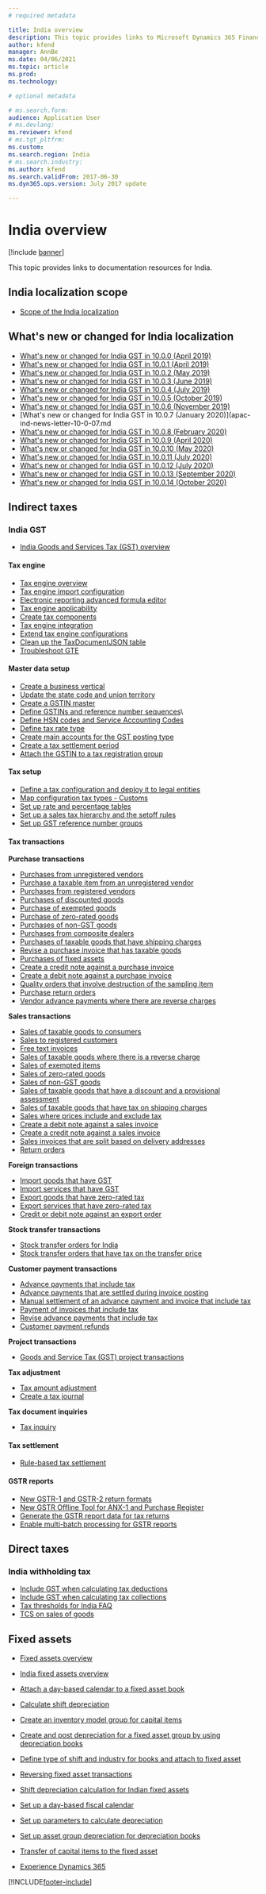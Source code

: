 ```yaml
---
# required metadata

title: India overview
description: This topic provides links to Microsoft Dynamics 365 Finance documentation resources for India. 
author: kfend
manager: AnnBe
ms.date: 04/06/2021
ms.topic: article
ms.prod: 
ms.technology: 

# optional metadata

# ms.search.form: 
audience: Application User
# ms.devlang: 
ms.reviewer: kfend
# ms.tgt_pltfrm: 
ms.custom: 
ms.search.region: India
# ms.search.industry: 
ms.author: kfend
ms.search.validFrom: 2017-06-30
ms.dyn365.ops.version: July 2017 update

---
```


# India overview

[!include [banner](../includes/banner.md)]

This topic provides links to documentation resources for India. 

## India localization scope

- [Scope of the India localization](apac-ind-scope.md)

## What's new or changed for India localization

- [What's new or changed for India GST in 10.0.0 (April 2019)](apac-ind-news-letter-10-0-00.md)
- [What's new or changed for India GST in 10.0.1 (April 2019)](apac-ind-news-letter-10-0-01.md)
- [What's new or changed for India GST in 10.0.2 (May 2019)](apac-ind-news-letter-10-0-02.md)
- [What's new or changed for India GST in 10.0.3 (June 2019)](apac-ind-news-letter-10-0-03.md)
- [What's new or changed for India GST in 10.0.4 (July 2019)](apac-ind-news-letter-10-0-04.md)
- [What's new or changed for India GST in 10.0.5 (October 2019)](apac-ind-news-letter-10-0-05.md)
- [What's new or changed for India GST in 10.0.6 (November 2019)](apac-ind-news-letter-10-0-06.md)
- [What's new or changed for India GST in 10.0.7 (January 2020)](apac-ind-news-letter-10-0-07.md
- [What's new or changed for India GST in 10.0.8 (February 2020)](apac-ind-news-letter-10-0-08.md)
- [What's new or changed for India GST in 10.0.9 (April 2020)](apac-ind-news-letter-10-0-09.md)
- [What's new or changed for India GST in 10.0.10 (May 2020)](apac-ind-news-letter-10-0-10.md)
- [What's new or changed for India GST in 10.0.11 (July 2020)](apac-ind-news-letter-10-0-11.md)
- [What's new or changed for India GST in 10.0.12 (July 2020)](apac-ind-news-letter-10-0-12.md)
- [What's new or changed for India GST in 10.0.13 (September 2020)](ind-news-letter-10-0-13.md)
- [What's new or changed for India GST in 10.0.14 (October 2020)](apac-ind-news-letter-10-0-14.md)
  
## Indirect taxes

### India GST

- [India Goods and Services Tax (GST) overview](apac-ind-gst.md)

#### Tax engine
- [Tax engine overview](../general-ledger/tax-engine.md)
- [Tax engine import configuration](../general-ledger/tax-engine-import-configuration.md)
- [Electronic reporting advanced formula editor](../fin-ops-core/dev-itpro/analytics/er-advanced-formula-editor.md)
- [Tax engine applicability](../general-ledger/tax-engine-applicability.md)
- [Create tax components](tax-engine-create-tax-component.md)
- [Tax engine integration](../general-ledger/tax-engine-integration.md)
- [Extend tax engine configurations](../general-ledger/extend-tax-engine-configurations.md)
- [Clean up the TaxDocumentJSON table](gte-clean-up-tax-document-json-table.md)
- [Troubleshoot GTE](tax-engine-trouble-shooting.md)

#### Master data setup
- [Create a business vertical](apac-ind-gst-create-business-vertical.md)
- [Update the state code and union territory](apac-ind-gst-update-state-code-union-territory.md)
- [Create a GSTIN master](apac-ind-gst-create-gstin-master)
- [Define GSTINs and reference number sequences](apac-ind-gst-define-gstin-numbers-number-sequences.md)\
- [Define HSN codes and Service Accounting Codes](apac-ind-gst-hsn-service-accounting-codes.md)
- [Define tax rate type](apac-ind-gst-create-tax-rate-type.md)
- [Create main accounts for the GST posting type](apac-ind-gst-create-main-accounts-gst-posting-type.md)
- [Create a tax settlement period](apac-ind-gst-create-tax-settlement-period.md)
- [Attach the GSTIN to a tax registration group](apac-ind-gst-attach-gstin-tax-registration-group.md)
 
#### Tax setup
- [Define a tax configuration and deploy it to legal entities](apac-ind-gst-define-tax-configuration-deploy-legal-entities.md)
- [Map configuration tax types - Customs](apac-ind-gst-map-configuration-tax-types.md)
- [Set up rate and percentage tables](apac-ind-gst-set-up-rate-percentage-tables.md)
- [Set up a sales tax hierarchy and the setoff rules](apac-ind-gst-set-up-activate-tax-hierarchy-tree.md)
- [Set up GST reference number groups](apac-ind-gst-reference-groups.md)

#### Tax transactions

**Purchase transactions**

- [Purchases from unregistered vendors](apac-ind-gst-purchases-unregistered-vendor.md) 
- [Purchase a taxable item from an unregistered vendor](apac-ind-gst-unregistered-vendor-purchase.md)
- [Purchases from registered vendors](apac-ind-gst-purchases-registered-vendor.md)
- [Purchases of discounted goods](apac-ind-gst-purchase-discounted-goods.md)
- [Purchase of exempted goods](apac-ind-gst-purchase-exempted-goods.md)
- [Purchase of zero-rated goods](apac-ind-gst-purchase-zero-rated-goods.md)
- [Purchases of non-GST goods](apac-ind-gst-purchase-non-gst-goods.md)
- [Purchases from composite dealers](apac-ind-gst-purchase-from-composite-dealer.md)
- [Purchases of taxable goods that have shipping charges](apac-ind-gst-purchase-taxable-goods-shipping-charges.md)
- [Revise a purchase invoice that has taxable goods](apac-ind-gst-revised-purchase-invoice-taxable-goods.md)
- [Purchases of fixed assets](apac-ind-gst-purchase-fixed-asset.md)
- [Create a credit note against a purchase invoice](apac-ind-gst-credit-note-against-purchase-invoice.md)
- [Create a debit note against a purchase invoice](apac-ind-gst-debit-note-against-purchase-invoice.md)
- [Quality orders that involve destruction of the sampling item](apac-ind-gst-quality-order-involves-destruction-sampling-item.md)
- [Purchase return orders](apac-ind-gst-purchase-return-order.md)
- [Vendor advance payments where there are reverse charges](apac-ind-gst-vendor-advance-payment-reverse-charges.md) 

**Sales transactions**

- [Sales of taxable goods to consumers](apac-ind-gst-sell-taxable-goods-consumer.md)
- [Sales to registered customers](apac-ind-gst-sell-registered-customer.md)
- [Free text invoices](apac-ind-gst-free-text-invoices.md)
- [Sales of taxable goods where there is a reverse charge](apac-ind-gst-sell-taxable-goods-reverse-charge.md)
- [Sales of exempted items](apac-ind-gst-sales-exempted-item.md)
- [Sales of zero-rated goods](apac-ind-gst-sell-zero-rated-goods.md)
- [Sales of non-GST goods](apac-ind-gst-sell-non-gst-goods.md)
- [Sales of taxable goods that have a discount and a provisional assessment](apac-ind-gst-sell-taxable-goods-discount-provisional-assessment.md)
- [Sales of taxable goods that have tax on shipping charges](apac-ind-gst-sell-taxable-goods-tax-shipping-charges.md)
- [Sales where prices include and exclude tax](apac-ind-gst-sales-prices-include-exclude-tax.md)
- [Create a debit note against a sales invoice](apac-ind-gst-debit-note-against-sales-invoice.md)
- [Create a credit note against a sales invoice](apac-ind-gst-credit-note-against-sales-invoice.md)
- [Sales invoices that are split based on delivery addresses](apac-ind-gst-sales-invoice-split-based-on-delivery-addresses.md)
- [Return orders](apac-ind-gst-return-order-form.md)
      
**Foreign transactions**

- [Import goods that have GST](apac-ind-gst-import-goods-gst.md)
- [Import services that have GST](apac-ind-import-services-gst.md)
- [Export goods that have zero-rated tax](apac-ind-gst-export-goods-zero-rated-tax.md)
- [Export services that have zero-rated tax](apac-ind-gst-export-services-zero-rated-tax.md)
- [Credit or debit note against an export order](apac-ind-gst-credit-debit-note-against-export-order.md)
    
**Stock transfer transactions**

- [Stock transfer orders for India](apac-ind-stock-transfer.md)
- [Stock transfer orders that have tax on the transfer price](apac-ind-gst-stock-transfer-transactions.md)
    
**Customer payment transactions**

- [Advance payments that include tax](apac-ind-gst-advance-payment-includes-tax.md)
- [Advance payments that are settled during invoice posting](apac-ind-gst-advance-payment-settled-during-invoice-posting.md)
- [Manual settlement of an advance payment and invoice that include tax](apac-ind-gst-manually-settle-payment-invoice-tax.md)
- [Payment of invoices that include tax](apac-ind-gst-pay-invoice-includes-tax.md)
- [Revise advance payments that include tax](apac-ind-gst-revise-advanced-payment-tax.md)
 - [Customer payment refunds](apac-ind-gst-customer-payment-refund.md)
   
**Project transactions**

- [Goods and Service Tax (GST) project transactions](apac-ind-gst-project-transactions.md)

**Tax adjustment**

- [Tax amount adjustment](apac-ind-gst-tax-adjustments.md)
- [Create a tax journal](apac-ind-gst-tax-journal.md) 

**Tax document inquiries**
- [Tax inquiry](apac-ind-gst-tax-inquiry.md)

#### Tax settlement

- [Rule-based tax settlement](apac-ind-gst-tax-settlement.md)

#### GSTR reports

- [New GSTR-1 and GSTR-2 return formats](apac-ind-gst-new-gstr1-gstr2-return-formats.md)
- [New GSTR Offline Tool for ANX-1 and Purchase Register](apac-ind-gst-new-gstr-offline-tool-anx1-purchase-register.md)
- [Generate the GSTR report data for tax returns](apac-ind-gst-tax-returns.md)
- [Enable multi-batch processing for GSTR reports](apac-ind-gst-multi-batch-processing-gstr-return.md)

## Direct taxes

### India withholding tax

- [Include GST when calculating tax deductions](apac-ind-gst-include-gst-calculating-tax-deductions.md)
- [Include GST when calculating tax collections](apac-ind-gst-include-gst-calculating-tax-collections.md)
- [Tax thresholds for India FAQ](apac-ind-tax-thresholds.md)
- [TCS on sales of goods](apac-ind-gst-tcs-on-sale-of-goods-section-206c-(1h).md)

## Fixed assets
- [Fixed assets overview](apac-ind-fixed-assets.md)
- [India fixed assets overview](apac-ind-fixed-assets.md)   
- [Attach a day-based calendar to a fixed asset book](tasks/apac-ind-attach-day-based-calendar.md)
- [Calculate shift depreciation](tasks/apac-ind-shift-depreciation-rates.md)
- [Create an inventory model group for capital items](tasks/apac-ind-create-inventory-model-group.md)
- [Create and post depreciation for a fixed asset group by using depreciation books](apac-ind-calculate-post-depreciation.md)
- [Define type of shift and industry for books and attach to fixed asset](tasks/apac-ind-books-shift-industry-types.md)
- [Reversing fixed asset transactions](apac-ind-reverse-fixed-assets-transactions.md)
- [Shift depreciation calculation for Indian fixed assets](apac-ind-calculation-shift-depreciation.md)
- [Set up a day-based fiscal calendar](tasks/apac-ind-day-based-calendar.md)
- [Set up parameters to calculate depreciation](tasks/apac-ind-set-up-depreciation.md)
- [Set up asset group depreciation for depreciation books](tasks/apac-ind-set-up-asset-group-dep.md)
- [Transfer of capital items to the fixed asset](tasks/apac-ind-transfer-capital-items.md)


- [Experience Dynamics 365](https://experience.dynamics.com/)


[!INCLUDE[footer-include](../../includes/footer-banner.md)]
